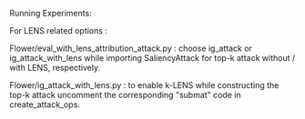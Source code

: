 Running Experiments:

For LENS related options :

Flower/eval_with_lens_attribution_attack.py : choose ig_attack or ig_attack_with_lens while importing SaliencyAttack for top-k attack without / with LENS, respectively.

Flower/ig_attack_with_lens.py : to enable k-LENS while constructing the top-k attack uncomment the corresponding "submat" code in create_attack_ops.
